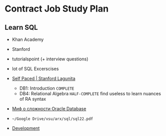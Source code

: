 # Contract Job Study Plan
## Learn SQL
- Khan Academy
- Stanford
- tutorialspoint (+ interview questions)
- lot of SQL Excerscises
- [Self Paced | Stanford Lagunita](https://lagunita.stanford.edu/courses/DB/2014/SelfPaced/about)
    - DB1: Introduction `COMPLETE`
    - DB4: Relational Algebra `HALF-COMPLETE` find useless to learn nuances of RA syntax
- [Миф о сложности Oracle Database](https://antonz.ru/oracle-myth/)
- `~/Google Drive/vsu/arx/sql/sql22.pdf`

- [Development](../dev)
